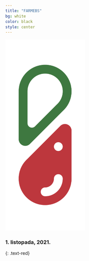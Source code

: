 ```yaml
---
title: "FARMEBS"
bg: white
color: black
style: center
---
```

 

<img src='img/logo.png' alt='FARMEBS' width='250'/>

### 1. listopada, 2021.
 {: .text-red}